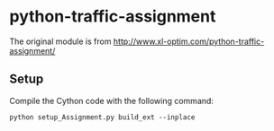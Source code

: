 # python-traffic-assignment
The original module is from http://www.xl-optim.com/python-traffic-assignment/


Setup
-----
Compile the Cython code with the following command:

	python setup_Assignment.py build_ext --inplace

